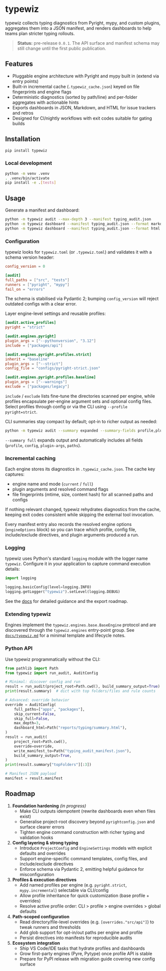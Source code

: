 # typewiz

typewiz collects typing diagnostics from Pyright, mypy, and custom plugins, aggregates them into a JSON
manifest, and renders dashboards to help teams plan stricter typing rollouts.

> **Status:** pre-release `0.0.1`. The API surface and manifest schema may still change until the first public publication.

## Features

- Pluggable engine architecture with Pyright and mypy built in (extend via entry points)
- Built-in incremental cache (`.typewiz_cache.json`) keyed on file fingerprints and engine flags
- Deterministic diagnostics (sorted by path/line) and per-folder aggregates with actionable hints
- Exports dashboards in JSON, Markdown, and HTML for issue trackers and retros
- Designed for CI/nightly workflows with exit codes suitable for gating builds

## Installation

```bash
pip install typewiz
```

### Local development

```bash
python -m venv .venv
. .venv/bin/activate
pip install -e .[tests]
```

## Usage

Generate a manifest and dashboard:

```bash
python -m typewiz audit --max-depth 3 --manifest typing_audit.json
python -m typewiz dashboard --manifest typing_audit.json --format markdown --output dashboard.md
python -m typewiz dashboard --manifest typing_audit.json --format html --output dashboard.html
```

### Configuration

typewiz looks for `typewiz.toml` (or `.typewiz.toml`) and validates it with a schema version header:

```toml
config_version = 0

[audit]
full_paths = ["src", "tests"]
runners = ["pyright", "mypy"]
fail_on = "errors"
```

The schema is stabilised via Pydantic 2; bumping `config_version` will reject outdated configs with a clear error.

Layer engine-level settings and reusable profiles:

```toml
[audit.active_profiles]
pyright = "strict"

[audit.engines.pyright]
plugin_args = ["--pythonversion", "3.12"]
include = ["packages/api"]

[audit.engines.pyright.profiles.strict]
inherit = "baseline"
plugin_args = ["--strict"]
config_file = "configs/pyright-strict.json"

[audit.engines.pyright.profiles.baseline]
plugin_args = ["--warnings"]
exclude = ["packages/legacy"]
```

`include` / `exclude` lists fine-tune the directories scanned per engine, while profiles encapsulate per-engine argument sets and optional config files. Select profiles through config or via the CLI using `--profile pyright=strict`.

CLI summaries stay compact by default; opt-in to richer output as needed:

```bash
python -m typewiz audit --summary expanded --summary-fields profile,plugin-args
```

`--summary full` expands output and automatically includes all fields (`profile`, `config`, `plugin-args`, `paths`).

### Incremental caching

Each engine stores its diagnostics in `.typewiz_cache.json`. The cache key captures:

- engine name and mode (`current` / `full`)
- plugin arguments and resolved command flags
- file fingerprints (mtime, size, content hash) for all scanned paths and configs

If nothing relevant changed, typewiz rehydrates diagnostics from the cache, keeping exit codes consistent while skipping the external tool invocation.

Every manifest entry also records the resolved engine options (`engineOptions` block) so you can trace which profile, config file, include/exclude directives, and plugin arguments produced a run.

### Logging

typewiz uses Python's standard `logging` module with the logger name `typewiz`.
Configure it in your application to capture command execution details:

```python
import logging

logging.basicConfig(level=logging.INFO)
logging.getLogger("typewiz").setLevel(logging.DEBUG)
```

See the [docs](docs/typewiz.md) for detailed guidance and the export roadmap.

### Extending typewiz

Engines implement the `typewiz.engines.base.BaseEngine` protocol and are discovered through the `typewiz.engines`
entry-point group. See [`docs/typewiz.md`](docs/typewiz.md) for a minimal template and lifecycle notes.

### Python API

Use typewiz programmatically without the CLI:

```python
from pathlib import Path
from typewiz import run_audit, AuditConfig

# Minimal: discover config and run
result = run_audit(project_root=Path.cwd(), build_summary_output=True)
print(result.summary)  # dict with top folders/files and rule counts

# Advanced: override behavior
override = AuditConfig(
    full_paths=["apps", "packages"],
    skip_current=False,
    skip_full=False,
    max_depth=3,
    dashboard_html=Path("reports/typing/summary.html"),
)
result = run_audit(
    project_root=Path.cwd(),
    override=override,
    write_manifest_to=Path("typing_audit_manifest.json"),
    build_summary_output=True,
)
print(result.summary["topFolders"][:3])

# Manifest JSON payload
manifest = result.manifest
```

## Roadmap

1. **Foundation hardening** *(in progress)*  
   - Make CLI outputs idempotent (rewrite dashboards even when files exist)  
   - Generalise project-root discovery beyond `pyrightconfig.json` and surface clearer errors  
   - Tighten engine command construction with richer typing and validation hooks
2. **Config layering & strong typing**  
   - Introduce `ProjectConfig` and `EngineSettings` models with explicit defaults and overrides  
   - Support engine-specific command templates, config files, and include/exclude directives  
   - Enforce schema via Pydantic 2, emitting helpful guidance for misconfiguration
3. **Profiles & execution directives**  
   - Add named profiles per engine (e.g. `pyright.strict`, `mypy.incremental`) selectable via CLI/config  
   - Allow profile inheritance for quick customization (base profile + overrides)  
   - Resolve active profile order: CLI > profile > engine overrides > global defaults
4. **Path-scoped configuration**  
   - Read directory/file-level overrides (e.g. `[overrides."src/api"]`) to tweak runners and thresholds  
   - Add glob support for opt-in/out paths per engine and profile  
   - Persist directives into manifests for reproducible audits
5. **Ecosystem integration**  
   - Ship VS Code/IDE tasks that hydrate profiles and dashboards  
   - Grow first-party engines (Pyre, Pytype) once profile API is stable  
   - Prepare for PyPI release with migration guide covering new config surface
